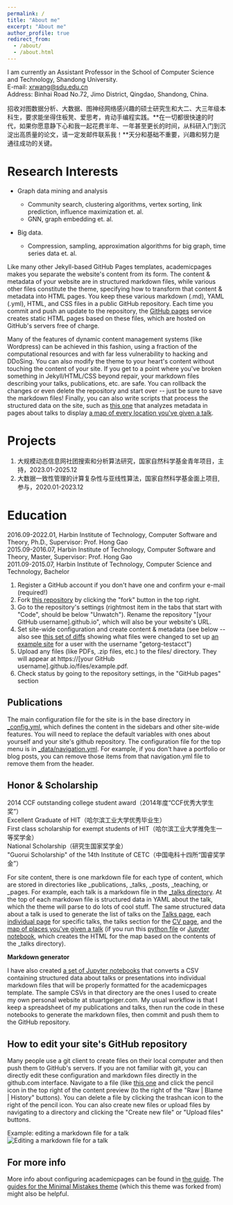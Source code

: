 ```yaml
---
permalink: /
title: "About me"
excerpt: "About me"
author_profile: true
redirect_from: 
  - /about/
  - /about.html
---
```


I am currently an Assistant Professor in the School of Computer Science and Technology, Shandong University. <br/>
E-mail: xrwang@sdu.edu.cn<br/>
Address: Binhai Road No.72, Jimo District, Qingdao, Shandong, China.

招收对图数据分析、大数据、图神经网络感兴趣的硕士研究生和大二、大三年级本科生，要求能坐得住板凳、爱思考，肯动手编程实践。**在一切都很快速的时代，如果你愿意静下心和我一起花费半年、一年甚至更长的时间，从科研入门到沉淀出高质量的论文，请一定发邮件联系我！**天分和基础不重要，兴趣和努力是通往成功的关键。



Research Interests
======
- Graph data mining and analysis
   - Community search, clustering algorithms, vertex sorting, link prediction, influence maximization et. al.
   - GNN, graph embedding et. al.

- Big data.
   - Compression, sampling, approximation algorithms for big graph, time series data et. al.

Like many other Jekyll-based GitHub Pages templates, academicpages makes you separate the website's content from its form. The content & metadata of your website are in structured markdown files, while various other files constitute the theme, specifying how to transform that content & metadata into HTML pages. You keep these various markdown (.md), YAML (.yml), HTML, and CSS files in a public GitHub repository. Each time you commit and push an update to the repository, the [GitHub pages](https://pages.github.com/) service creates static HTML pages based on these files, which are hosted on GitHub's servers free of charge.

Many of the features of dynamic content management systems (like Wordpress) can be achieved in this fashion, using a fraction of the computational resources and with far less vulnerability to hacking and DDoSing. You can also modify the theme to your heart's content without touching the content of your site. If you get to a point where you've broken something in Jekyll/HTML/CSS beyond repair, your markdown files describing your talks, publications, etc. are safe. You can rollback the changes or even delete the repository and start over -- just be sure to save the markdown files! Finally, you can also write scripts that process the structured data on the site, such as [this one](https://github.com/academicpages/academicpages.github.io/blob/master/talkmap.ipynb) that analyzes metadata in pages about talks to display [a map of every location you've given a talk](https://academicpages.github.io/talkmap.html).

Projects
======
1. 大规模动态信息网社团搜索和分析算法研究，国家自然科学基金青年项目，主持，2023.01-2025.12
2. 大数据一致性管理的计算复杂性与亚线性算法，国家自然科学基金面上项目, 参与，2020.01-2023.12


Education
======
2016.09-2022.01, Harbin Institute of Technology,	Computer Software and Theory,	Ph.D., Supervisor: Prof. Hong Gao<br/>
2015.09-2016.07, Harbin Institute of Technology, Computer Software and Theory, Master, Supervisor: Prof. Hong Gao<br/>
2011.09-2015.07, Harbin Institute of Technology,	Computer Science and Technology,	Bachelor <br/>
<!--2023.01-2023.03, The Chinese University of Hong Kong, Department of Systems Engineering and Engineering Management, Prof. Jeffrey Xu Yu-->



1. Register a GitHub account if you don't have one and confirm your e-mail (required!)
1. Fork [this repository](https://github.com/academicpages/academicpages.github.io) by clicking the "fork" button in the top right. 
1. Go to the repository's settings (rightmost item in the tabs that start with "Code", should be below "Unwatch"). Rename the repository "[your GitHub username].github.io", which will also be your website's URL.
1. Set site-wide configuration and create content & metadata (see below -- also see [this set of diffs](http://archive.is/3TPas) showing what files were changed to set up [an example site](https://getorg-testacct.github.io) for a user with the username "getorg-testacct")
1. Upload any files (like PDFs, .zip files, etc.) to the files/ directory. They will appear at https://[your GitHub username].github.io/files/example.pdf.  
1. Check status by going to the repository settings, in the "GitHub pages" section

Publications
------
<!--1. Xinrui Wang, Hong Gao, Zhipeng Cai, Jianzhong Li. Who should deserve investment? Attractive individual and group search in dynamic information networks. (IEEE Transactions on Knowledge and Data Engineering, DOI: 10.1109/TKDE.2021.3099102)CCF-A Journal，SCI IF=6.977, JCR Q1-->  
<!--2. Xinrui Wang, Hong Gao, Zhipeng Cai, Jianzhong Li. Leave or not leave? Group members’ departure prediction in dynamic information networks[J]. Information Sciences, 2021, 569: 138-156. SCI IF=6.795, JCR Q1--> 
<!--3. Xinrui Wang, Hong Gao, et al. Detecting top-k active inter-community jumpers in dynamic information networks[C]//International Conference on Database Systems for Advanced Applications. Springer, Cham, 2018: 538-546. CCF-B Conference--> 
<!--4. Xinrui Wang, Hong Gao, Zhipeng Cai, Jianzhong Li. Who Should Deserve Investment? Attractive Individual and Group Search in Dynamic Information Networks (Extended Abstract).
(IEEE 38th International Conference on Data Engineering (ICDE), 2022: 1481-1482. CCF-A Conference--> 

The main configuration file for the site is in the base directory in [_config.yml](https://github.com/academicpages/academicpages.github.io/blob/master/_config.yml), which defines the content in the sidebars and other site-wide features. You will need to replace the default variables with ones about yourself and your site's github repository. The configuration file for the top menu is in [_data/navigation.yml](https://github.com/academicpages/academicpages.github.io/blob/master/_data/navigation.yml). For example, if you don't have a portfolio or blog posts, you can remove those items from that navigation.yml file to remove them from the header. 

Honor & Scholarship
------
2014 CCF outstanding college student award（2014年度“CCF优秀大学生奖”）<br/>
Excellent Graduate of HIT（哈尔滨工业大学优秀毕业生）<br/>
First class scholarship for exempt students of HIT（哈尔滨工业大学推免生一等奖学金）<br/>
National Scholarship（研究生国家奖学金）<br/>
"Guorui Scholarship" of the 14th Institute of CETC（中国电科十四所“国睿奖学金”）




For site content, there is one markdown file for each type of content, which are stored in directories like _publications, _talks, _posts, _teaching, or _pages. For example, each talk is a markdown file in the [_talks directory](https://github.com/academicpages/academicpages.github.io/tree/master/_talks). At the top of each markdown file is structured data in YAML about the talk, which the theme will parse to do lots of cool stuff. The same structured data about a talk is used to generate the list of talks on the [Talks page](https://academicpages.github.io/talks), each [individual page](https://academicpages.github.io/talks/2012-03-01-talk-1) for specific talks, the talks section for the [CV page](https://academicpages.github.io/cv), and the [map of places you've given a talk](https://academicpages.github.io/talkmap.html) (if you run this [python file](https://github.com/academicpages/academicpages.github.io/blob/master/talkmap.py) or [Jupyter notebook](https://github.com/academicpages/academicpages.github.io/blob/master/talkmap.ipynb), which creates the HTML for the map based on the contents of the _talks directory).

**Markdown generator**

I have also created [a set of Jupyter notebooks](https://github.com/academicpages/academicpages.github.io/tree/master/markdown_generator
) that converts a CSV containing structured data about talks or presentations into individual markdown files that will be properly formatted for the academicpages template. The sample CSVs in that directory are the ones I used to create my own personal website at stuartgeiger.com. My usual workflow is that I keep a spreadsheet of my publications and talks, then run the code in these notebooks to generate the markdown files, then commit and push them to the GitHub repository.

How to edit your site's GitHub repository
------
Many people use a git client to create files on their local computer and then push them to GitHub's servers. If you are not familiar with git, you can directly edit these configuration and markdown files directly in the github.com interface. Navigate to a file (like [this one](https://github.com/academicpages/academicpages.github.io/blob/master/_talks/2012-03-01-talk-1.md) and click the pencil icon in the top right of the content preview (to the right of the "Raw | Blame | History" buttons). You can delete a file by clicking the trashcan icon to the right of the pencil icon. You can also create new files or upload files by navigating to a directory and clicking the "Create new file" or "Upload files" buttons. 

Example: editing a markdown file for a talk
![Editing a markdown file for a talk](/images/editing-talk.png)

For more info
------
More info about configuring academicpages can be found in [the guide](https://academicpages.github.io/markdown/). The [guides for the Minimal Mistakes theme](https://mmistakes.github.io/minimal-mistakes/docs/configuration/) (which this theme was forked from) might also be helpful.

